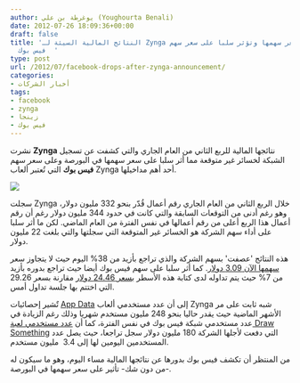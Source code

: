 ```yaml
---
author: يوغرطة بن علي (Youghourta Benali)
date: 2012-07-26 18:09:36+00:00
draft: false
title: 'النتائج المالية السيئة لـ Zynga تسبب انهيار سعر سهمها وتؤثر سلبا على سعر سهم
  فيس بوك  '
type: post
url: /2012/07/facebook-drops-after-zynga-announcement/
categories:
- أخبار الشركات
tags:
- facebook
- zynga
- زينجا
- فيس بوك
---
```


نشرت **Zynga** نتائجها المالية للربع الثاني من العام الجاري والتي كشفت عن تسجيل الشبكة لخسائر غير متوقعة مما أثر سلبا على سعر سهمها في البورصة وعلى سعر سهم **فيس بوك** التي تُعتبر ألعاب Zynga أحد أهم مداخيلها.




[![](https://www.it-scoop.com/wp-content/uploads/2012/07/Zynga-stock-plummets.jpg)
](https://www.it-scoop.com/wp-content/uploads/2012/07/Zynga-stock-plummets.jpg)




سجلت Zynga خلال الربع الثاني من العام الجاري رقم أعمال قُدّر بنحو 332 مليون دولار، وهو رغم أدنى من التوقعات السابقة والتي كانت في حدود 344 مليون دولار رغم أن رقم أعمال هذا الربع أعلى من رقم أعمالها في نفس الفترة من العام الماضي. لكن ما أثر سلبا على أداء سهم الشركة هو الخسائر غير المتوقعة التي سجلتها والتي بلغت 22 مليون دولار.




هذه النتائج 'عصفت' بسهم الشركة والذي تراجع بأزيد من 38% اليوم حيث لا يتجاوز سعر [سهمها الآن 3.09 دولار](http://www.google.com/finance?q=NASDAQ:ZNGA). كما أثر سلبا على سهم فيس بوك أيضا حيث تراجع بدوره بأزيد من 7% حيث يتم تداوله لدى كتابة هذه الأسطر [بسعر 24.46 دولار](http://www.google.com/finance?q=NASDAQ:FB) مقارنة بسعر 29.26 التي اختتم بها جلسة تداول أمس.




تٌشير إحصائيات [App Data](http://www.appdata.com/devs/10-zynga) إلى أن عدد مستخدمي ألعاب Zynga شبه ثابت على مر الأشهر الماضية حيث يقدر حاليا بنحو 248 مليون مستخدم شهريا وذلك رغم الزيادة في عدد مستخدمي شبكة فيس بوك في نفس الفترة، كما أن [عدد مستخدمي لعبة Draw Something](http://techcrunch.com/2012/07/25/zynga-explains-challenging-q2-facebook-platform-changes-late-launches-draw-something-weakness/) التي دفعت لأجلها الشركة 180 مليون دولار سجل تراجعا، حيث يصل عدد المستخدمين اليومين لها إلى 3.4  مليون مستخدم.




من المنتظر أن تكشف فيس بوك بدورها عن نتائجها المالية مساء اليوم، وهو ما سيكون له -من دون شك- تأثير على سعر سهمها في البورصة.
